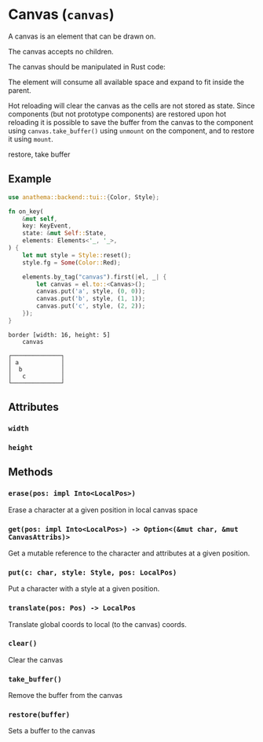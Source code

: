 # Canvas (`canvas`)

A canvas is an element that can be drawn on.

The canvas accepts no children.

The canvas should be manipulated in Rust code:

The element will consume all available space and expand to fit inside the
parent.

Hot reloading will clear the canvas as the cells are not stored as state.
Since components (but not prototype components) are restored upon hot reloading it
is possible to save the buffer from the canvas to the component using
`canvas.take_buffer()` using `unmount` on the component, and to restore it using
`mount`.

restore, take buffer

## Example

```rust
use anathema::backend::tui::{Color, Style};

fn on_key(
    &mut self,
    key: KeyEvent,
    state: &mut Self::State,
    elements: Elements<'_, '_>,
) {
    let mut style = Style::reset();
    style.fg = Some(Color::Red);

    elements.by_tag("canvas").first(|el, _| {
        let canvas = el.to::<Canvas>();
        canvas.put('a', style, (0, 0));
        canvas.put('b', style, (1, 1));
        canvas.put('c', style, (2, 2));
    });
}
```

```
border [width: 16, height: 5]
    canvas
```
```
┌──────────────┐
│ a            │
│  b           │
│   c          │
└──────────────┘
```

## Attributes

### `width`

### `height`

## Methods

### `erase(pos: impl Into<LocalPos>)`

Erase a character at a given position in local canvas space

### `get(pos: impl Into<LocalPos>) -> Option<(&mut char, &mut CanvasAttribs)>`

Get a mutable reference to the character and attributes at a given position.

### `put(c: char, style: Style, pos: LocalPos)`

Put a character with a style at a given position.

### `translate(pos: Pos) -> LocalPos`

Translate global coords to local (to the canvas) coords.

### `clear() `

Clear the canvas

### `take_buffer() `

Remove the buffer from the canvas

### `restore(buffer)`

Sets a buffer to the canvas
